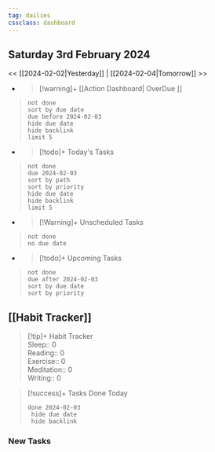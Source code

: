 ```yaml
---
tag: dailies
cssclass: dashboard
---
```

## Saturday 3rd February 2024

<< [[2024-02-02|Yesterday]] | [[2024-02-04|Tomorrow]] >>

- > [!warning]+ [[Action Dashboard| OverDue ]]
> ```tasks
> not done
> sort by due date
> due before 2024-02-03
> hide due date
> hide backlink
> limit 5
> ```

- > [!todo]+ Today's Tasks
> ```tasks
> not done
> due 2024-02-03
> sort by path
> sort by priority
> hide due date
> hide backlink
> limit 5
> ```

- > [!Warning]+ Unscheduled Tasks  
 > ```tasks  
 > not done  
 > no due date

- > [!todo]+ Upcoming Tasks
> ```tasks  
> not done  
> due after 2024-02-03  
> sort by due date
> sort by priority  

## [[Habit Tracker]]
> [!tip]+ Habit Tracker  
> Sleep:: 0  
> Reading:: 0  
> Exercise:: 0  
> Meditation:: 0  
> Writing:: 0


> [!success]+ Tasks Done Today
> ```tasks 
> done 2024-02-03
>  hide due date
>  hide backlink
### New Tasks

